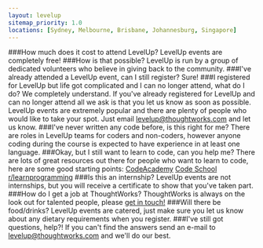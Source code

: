 ```yaml
---
layout: levelup
sitemap_priority: 1.0
locations: [Sydney, Melbourne, Brisbane, Johannesburg, Singapore]
---
```

###How much does it cost to attend LevelUp?
LevelUp events are completely free!
###How is that possible?
LevelUp is run by a group of dedicated volunteers who believe in giving back to the community.
###I've already attended a LevelUp event, can I still register?
Sure!
###I registered for LevelUp but life got complicated and I can no longer attend, what do I do?
We completely understand. If you've already registered for LevelUp and can no longer attend all we ask is that you let us know as soon as possible. LevelUp events are extremely popular and there are plenty of people who would like to take your spot. Just email
[levelup@thoughtworks.com](mailto:levelup@thoughtworks.com) and let us know.
###I've never written any code before, is this right for me?
There are roles in LevelUp teams for coders and non-coders, however anyone coding during the course is expected to have experience in at least one language.
###Okay, but I still want to learn to code, can you help me?
There are lots of great resources out there for people who want to learn to code, here are some good starting points:
[CodeAcademy]("http://www.codeacademy.com")
[Code School]("http://www.codeschool.com")
[r/learnprogramming]("http://www.reddit.com/r/learnprogramming")
###Is this an internship?
LevelUp events are not internships, but you will receive a certificate to show that you've taken part.
###How do I get a job at ThoughtWorks?
ThoughtWorks is always on the look out for talented people, please <a href="http://www.thoughtworks.com/join"> get in touch!</a>
###Will there be food/drinks?
LevelUp events are catered, just make sure you let us know about any dietary requirements when you register.
###I've still got questions, help?!
If you can't find the answers send an e-mail to [levelup@thoughtworks.com]("mailto:levelup@thoughtworks.com") and we'll do our best.
